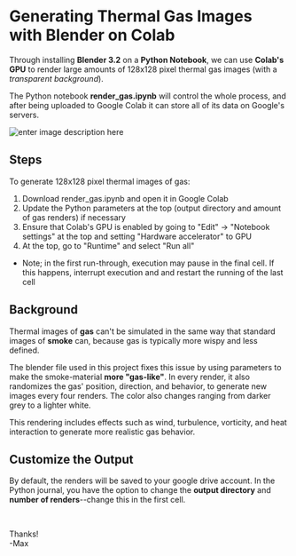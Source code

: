 ﻿# Generating Thermal Gas Images with Blender on Colab

Through installing **Blender 3.2** on a **Python Notebook**, we can use **Colab's GPU** to render large amounts of 128x128 pixel thermal gas images (with a *transparent background*). 

The Python notebook **render_gas.ipynb** will control the whole process, and after being uploaded to Google Colab it can store all of its data on Google's servers.

![enter image description here](https://github.com/max-wild/gas_rendering/raw/main/example.png)

## Steps
To generate 128x128 pixel thermal images of gas:

 1. Download render_gas.ipynb and open it in Google Colab
 2. Update the Python parameters at the top (output directory and amount of gas renders) if necessary
 3. Ensure that Colab's GPU is enabled by going to "Edit" -> "Notebook settings" at the top and setting "Hardware accelerator" to GPU
 4. At the top, go to "Runtime" and select "Run all"
 - Note; in the first run-through, execution may pause in the final cell. If this happens, interrupt execution and and restart the running of the last cell

## Background

Thermal images of **gas** can't be simulated in the same way that standard images of **smoke** can, because gas is typically more wispy and less defined. 

The blender file used in this project fixes this issue by using parameters to make the smoke-material **more "gas-like"**. In every render, it also randomizes the gas' position, direction, and behavior, to generate new images every four renders. The color also changes ranging from darker grey to a lighter white.

This rendering includes effects such as wind, turbulence, vorticity, and heat interaction to generate more realistic gas behavior.

## Customize the Output

By default, the renders will be saved to your google drive account. In the Python journal, you have the option to change the **output directory** and **number of renders**--change this in the first cell.

<br>

Thanks!   
-Max
